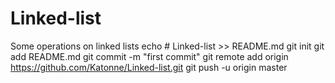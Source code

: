 # Linked-list
Some operations on linked lists
echo # Linked-list >> README.md
git init
git add README.md
git commit -m "first commit"
git remote add origin https://github.com/Katonne/Linked-list.git
git push -u origin master
